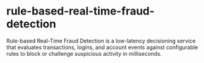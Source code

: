 # rule-based-real-time-fraud-detection
Rule-based Real-Time Fraud Detection is a low-latency decisioning service that evaluates transactions, logins, and account events against configurable rules to block or challenge suspicious activity in milliseconds. 

